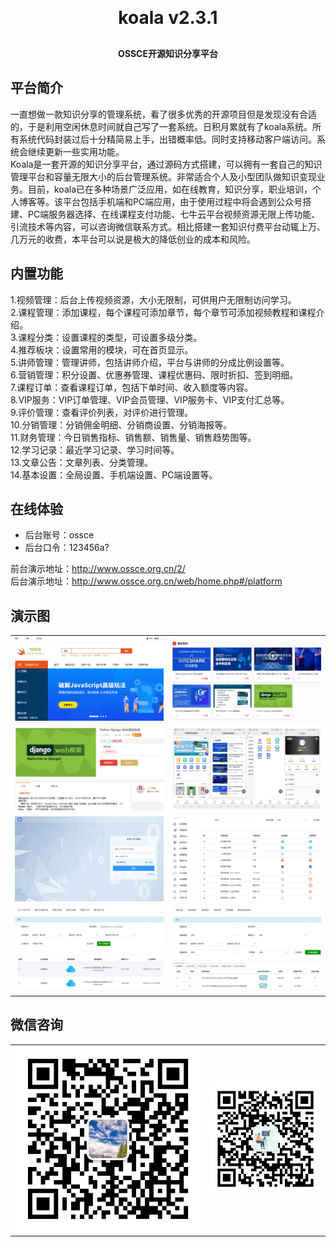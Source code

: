 <h1 align="center" style="margin: 30px 0 30px; font-weight: bold;">koala v2.3.1</h1>
<h4 align="center">OSSCE开源知识分享平台</h4>

## 平台简介

一直想做一款知识分享的管理系统，看了很多优秀的开源项目但是发现没有合适的，于是利用空闲休息时间就自己写了一套系统。日积月累就有了koala系统。所有系统代码封装过后十分精简易上手，出错概率低。同时支持移动客户端访问。系统会继续更新一些实用功能。  <br>
Koala是一套开源的知识分享平台，通过源码方式搭建，可以拥有一套自己的知识管理平台和容量无限大小的后台管理系统。非常适合个人及小型团队做知识变现业务。目前，koala已在多种场景广泛应用，如在线教育，知识分享，职业培训，个人博客等。该平台包括手机端和PC端应用，由于使用过程中将会遇到公众号搭建、PC端服务器选择、在线课程支付功能、七牛云平台视频资源无限上传功能、引流技术等内容，可以咨询微信联系方式。相比搭建一套知识付费平台动辄上万、几万元的收费，本平台可以说是极大的降低创业的成本和风险。

## 内置功能

1.视频管理：后台上传视频资源，大小无限制，可供用户无限制访问学习。  <br>
2.课程管理：添加课程，每个课程可添加章节，每个章节可添加视频教程和课程介绍。  <br>
3.课程分类：设置课程的类型，可设置多级分类。<br>
4.推荐板块：设置常用的模块，可在首页显示。<br>
5.讲师管理：管理讲师，包括讲师介绍，平台与讲师的分成比例设置等。<br>
6.营销管理：积分设置、优惠券管理、课程优惠码、限时折扣、签到明细。<br>
7.课程订单：查看课程订单，包括下单时间、收入额度等内容。<br>
8.VIP服务：VIP订单管理、VIP会员管理、VIP服务卡、VIP支付汇总等。<br>
9.评价管理：查看评价列表，对评价进行管理。<br>
10.分销管理：分销佣金明细、分销商设置、分销海报等。<br>
11.财务管理：今日销售指标、销售额、销售量、销售趋势图等。<br>
12.学习记录：最近学习记录、学习时间等。<br>
13.文章公告：文章列表、分类管理。<br>
14.基本设置：全局设置、手机端设置、PC端设置等。<br>

## 在线体验

- 后台账号：ossce
- 后台口令：123456a?

前台演示地址：http://www.ossce.org.cn/2/  
后台演示地址：http://www.ossce.org.cn/web/home.php#/platform

## 演示图

<table>
    <tr>
        <td><img src="https://github.com/ossce/koala/blob/main/image/%E5%89%8D%E5%8F%B001.png?raw=true"/></td>
        <td><img src="https://github.com/ossce/koala/blob/main/image/%E5%89%8D%E5%8F%B002.png?raw=true"/></td>
    </tr>
    <tr>
        <td><img src="https://github.com/ossce/koala/blob/main/image/%E5%89%8D%E5%8F%B003.png?raw=true"/></td>
        <td><img src="https://github.com/ossce/koala/blob/main/image/%E5%89%8D%E5%8F%B004.png?raw=true"/></td>
    </tr>
    <tr>
        <td><img src="https://github.com/ossce/koala/blob/main/image/%E5%90%8E%E5%8F%B001.png?raw=true"/></td>
        <td><img src="https://github.com/ossce/koala/blob/main/image/%E5%90%8E%E5%8F%B002.png?raw=true"/></td>
    </tr>
	<tr>
        <td><img src="https://github.com/ossce/koala/blob/main/image/%E5%90%8E%E5%8F%B003.png?raw=true"/></td>
        <td><img src="https://github.com/ossce/koala/blob/main/image/%E5%90%8E%E5%8F%B004.png?raw=true"/></td>
    </tr>	 
</table>


## 微信咨询

<table>
    <tr>
        <td><img src="https://github.com/ossce/koala/blob/main/image/%E5%BE%AE%E4%BF%A1%E5%90%8D%EF%BC%9Aossce666.jpg?raw=true"/></td>
        <td><img src="https://github.com/ossce/koala/blob/main/image/%E5%85%AC%E4%BC%97%E5%8F%B7%E5%B9%B3%E5%8F%B0-%E6%89%8B%E6%9C%BA%E7%89%88.jpg?raw=true"/></td>
    </tr>	 
</table>

